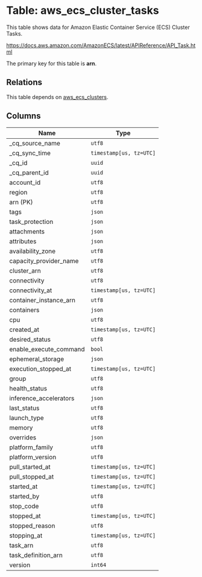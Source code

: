 # Table: aws_ecs_cluster_tasks

This table shows data for Amazon Elastic Container Service (ECS) Cluster Tasks.

https://docs.aws.amazon.com/AmazonECS/latest/APIReference/API_Task.html

The primary key for this table is **arn**.

## Relations

This table depends on [aws_ecs_clusters](aws_ecs_clusters).

## Columns

| Name          | Type          |
| ------------- | ------------- |
|_cq_source_name|`utf8`|
|_cq_sync_time|`timestamp[us, tz=UTC]`|
|_cq_id|`uuid`|
|_cq_parent_id|`uuid`|
|account_id|`utf8`|
|region|`utf8`|
|arn (PK)|`utf8`|
|tags|`json`|
|task_protection|`json`|
|attachments|`json`|
|attributes|`json`|
|availability_zone|`utf8`|
|capacity_provider_name|`utf8`|
|cluster_arn|`utf8`|
|connectivity|`utf8`|
|connectivity_at|`timestamp[us, tz=UTC]`|
|container_instance_arn|`utf8`|
|containers|`json`|
|cpu|`utf8`|
|created_at|`timestamp[us, tz=UTC]`|
|desired_status|`utf8`|
|enable_execute_command|`bool`|
|ephemeral_storage|`json`|
|execution_stopped_at|`timestamp[us, tz=UTC]`|
|group|`utf8`|
|health_status|`utf8`|
|inference_accelerators|`json`|
|last_status|`utf8`|
|launch_type|`utf8`|
|memory|`utf8`|
|overrides|`json`|
|platform_family|`utf8`|
|platform_version|`utf8`|
|pull_started_at|`timestamp[us, tz=UTC]`|
|pull_stopped_at|`timestamp[us, tz=UTC]`|
|started_at|`timestamp[us, tz=UTC]`|
|started_by|`utf8`|
|stop_code|`utf8`|
|stopped_at|`timestamp[us, tz=UTC]`|
|stopped_reason|`utf8`|
|stopping_at|`timestamp[us, tz=UTC]`|
|task_arn|`utf8`|
|task_definition_arn|`utf8`|
|version|`int64`|